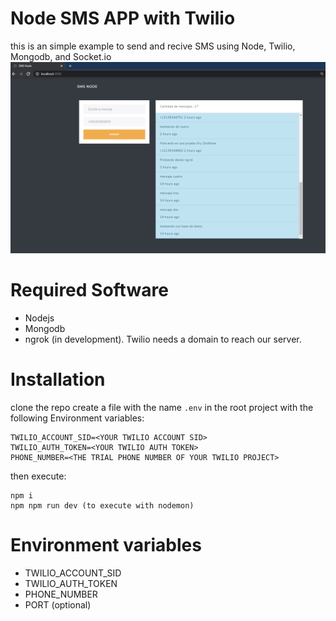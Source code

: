 # Node SMS APP with Twilio
this is an simple example to send and recive SMS using Node, Twilio, Mongodb, and Socket.io
![](./SMSnode.png)

# Required Software
* Nodejs
* Mongodb
* ngrok (in development). Twilio needs a domain to reach our server.

# Installation
clone the repo
create a file with the name `.env` in the root project with the following Environment variables:
```text
TWILIO_ACCOUNT_SID=<YOUR TWILIO ACCOUNT SID>
TWILIO_AUTH_TOKEN=<YOUR TWILIO AUTH TOKEN>
PHONE_NUMBER=<THE TRIAL PHONE NUMBER OF YOUR TWILIO PROJECT>
```
then execute:
```shell
npm i
npm npm run dev (to execute with nodemon)
```

# Environment variables
* TWILIO_ACCOUNT_SID
* TWILIO_AUTH_TOKEN
* PHONE_NUMBER
* PORT (optional)
